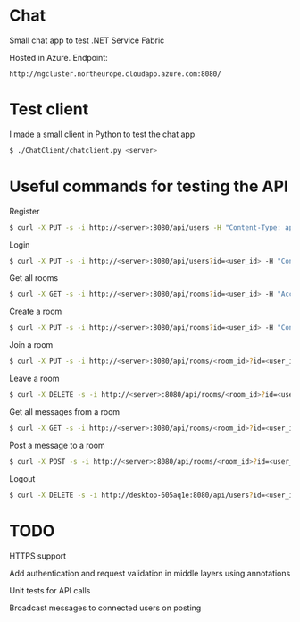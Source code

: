# Chat
Small chat app to test .NET Service Fabric

Hosted in Azure. Endpoint:
```
http://ngcluster.northeurope.cloudapp.azure.com:8080/
```

# Test client

I made a small client in Python to test the chat app
```sh
$ ./ChatClient/chatclient.py <server>
```

# Useful commands for testing the API

Register
```sh
$ curl -X PUT -s -i http://<server>:8080/api/users -H "Content-Type: application/json" -d "{\"name\":\"adrian\"}"
```

Login
```sh
$ curl -X PUT -s -i http://<server>:8080/api/users?id=<user_id> -H "Content-Type: application/json" -H "Content-Length: 0"
```

Get all rooms
```sh
$ curl -X GET -s -i http://<server>:8080/api/rooms?id=<user_id> -H "Accept: application/json"
```

Create a room
```sh
$ curl -X PUT -s -i http://<server>:8080/api/rooms?id=<user_id> -H "Content-Type: application/json" -d "{\"name\":\"friends\"}"
```

Join a room
```sh
$ curl -X PUT -s -i http://<server>:8080/api/rooms/<room_id>?id=<user_id> -H "Content-Type: application/json" -H "Content-Length: 0"
```

Leave a room
```sh
$ curl -X DELETE -s -i http://<server>:8080/api/rooms/<room_id>?id=<user_id> -H "Accept: application/json"
```

Get all messages from a room
```sh
$ curl -X GET -s -i http://<server>:8080/api/rooms/<room_id>?id=<user_id> -H "Accept: application/json"
```

Post a message to a room
```sh
$ curl -X POST -s -i http://<server>:8080/api/rooms/<room_id>?id=<user_id> -H "Content-Type: application/json" -d "{\"content\":\"Hello world\"}"
```

Logout
```sh
$ curl -X DELETE -s -i http://desktop-605aq1e:8080/api/users?id=<user_id> -H "Accept: application/json"
```

# TODO
HTTPS support

Add authentication and request validation in middle layers using annotations

Unit tests for API calls

Broadcast messages to connected users on posting